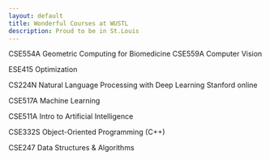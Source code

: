 ```yaml
---
layout: default
title: Wonderful Courses at WUSTL
description: Proud to be in St.Louis
---
```



CSE554A Geometric Computing for Biomedicine CSE559A Computer Vision

ESE415 Optimization

CS224N Natural Language Processing with Deep Learning Stanford online 

CSE517A Machine Learning

CSE511A Intro to Artificial Intelligence 

CSE332S Object-Oriented Programming (C++) 

CSE247 Data Structures & Algorithms
